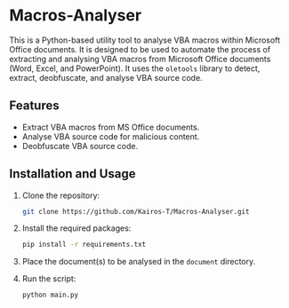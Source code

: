 # Macros-Analyser

This is a Python-based utility tool to analyse VBA macros within Microsoft Office documents. It is designed to be used
to automate the process of extracting and analysing VBA macros from Microsoft Office documents (Word, Excel, and
PowerPoint). It uses the `oletools` library to detect, extract, deobfuscate, and analyse VBA source code.

## Features

- Extract VBA macros from MS Office documents.
- Analyse VBA source code for malicious content.
- Deobfuscate VBA source code.

## Installation and Usage

1. Clone the repository:

    ```bash
    git clone https://github.com/Kairos-T/Macros-Analyser.git
    ```

2. Install the required packages:

    ```bash
    pip install -r requirements.txt
    ```

3. Place the document(s) to be analysed in the `document` directory.
4. Run the script:

    ```bash
    python main.py
    ```